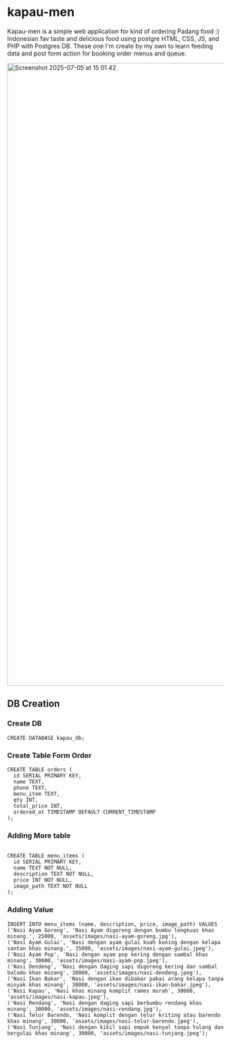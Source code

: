 # kapau-men
Kapau-men is a simple web application for kind of ordering Padang food :) Indonesian fav taste and delicious food using postgre HTML, CSS, JS, and PHP with Postgres DB. These one I'm create by my own to learn feeding data and post form action for booking order menus and queue.

<img width="1438" alt="Screenshot 2025-07-05 at 15 01 42" src="https://github.com/user-attachments/assets/ccc47482-6c8f-4947-a863-9692f36220b0" />



## DB Creation

### Create DB 

```
CREATE DATABASE kapau_db;

```

### Create Table Form Order

```
CREATE TABLE orders (
  id SERIAL PRIMARY KEY,
  name TEXT,
  phone TEXT,
  menu_item TEXT,
  qty INT,
  total_price INT,
  ordered_at TIMESTAMP DEFAULT CURRENT_TIMESTAMP
);

```

### Adding More table
```

CREATE TABLE menu_items (
  id SERIAL PRIMARY KEY,
  name TEXT NOT NULL,
  description TEXT NOT NULL,
  price INT NOT NULL,
  image_path TEXT NOT NULL
);

```
### Adding Value
```
INSERT INTO menu_items (name, description, price, image_path) VALUES
('Nasi Ayam Goreng', 'Nasi Ayam digoreng dengan bumbu lengkuas khas minang.', 25000, 'assets/images/nasi-ayam-goreng.jpg'),
('Nasi Ayam Gulai', 'Nasi dengan ayam gulai kuah kuning dengan kelapa santan khas minang.', 35000, 'assets/images/nasi-ayam-gulai.jpeg'),
('Nasi Ayam Pop', 'Nasi dengan ayam pop kering dengan sambal khas minang', 30000, 'assets/images/nasi-ayam-pop.jpeg'),
('Nasi Dendeng', 'Nasi dengan daging sapi digoreng kering dan sambal balado khas minang', 30000, 'assets/images/nasi-dendeng.jpeg'),
('Nasi Ikan Bakar', 'Nasi dengan ikan dibakar pakai arang kelapa tanpa minyak khas minang', 30000, 'assets/images/nasi-ikan-bakar.jpeg'),
('Nasi Kapau', 'Nasi khas minang komplit rames murah', 30000, 'assets/images/nasi-kapau.jpeg'),
('Nasi Rendang', 'Nasi dengan daging sapi berbumbu rendang khas minang', 30000, 'assets/images/nasi-rendang.jpg'),
('Nasi Telur Barendo, 'Nasi komplit dengan telur kriting atau barendo khas minang', 30000, 'assets/images/nasi-telur-barendo.jpeg'),
('Nasi Tunjang', 'Nasi dengan kikil sapi empuk kenyal tanpa tulang dan bergulai khas minang', 30000, 'assets/images/nasi-tunjang.jpeg');

```
